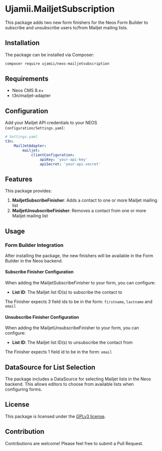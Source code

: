 # Ujamii.MailjetSubscription

This package adds two new form finishers for the Neos Form Builder to subscribe and unsubscribe users to/from Mailjet mailing lists.

## Installation

The package can be installed via Composer:

```bash
composer require ujamii/neos-mailjetsubscription
```

## Requirements

* Neos CMS 8.x+
* t3n/mailjet-adapter

## Configuration

Add your Mailjet API credentials to your NEOS `Configuration/Settings.yaml`:

```yaml
# Settings.yaml
t3n:
    MailJetAdapter:
        mailjet:
            clientConfiguration:
                apiKey: 'your-api-key'
                apiSecret: 'your-api-secret'
```

## Features

This package provides:

1. **MailjetSubscribeFinisher**: Adds a contact to one or more Mailjet mailing list
2. **MailjetUnsubscribeFinisher**: Removes a contact from one or more Mailjet mailing list

## Usage

### Form Builder Integration

After installing the package, the new finishers will be available in the Form Builder in the Neos backend.

#### Subscribe Finisher Configuration

When adding the MailjetSubscribeFinisher to your form, you can configure:

- **List ID**: The Mailjet list ID(s) to subscribe the contact to

The Finisher expects 3 field ids to be in the form: `firstname`, `lastname` and `email`

#### Unsubscribe Finisher Configuration

When adding the MailjetUnsubscribeFinisher to your form, you can configure:

- **List ID**: The Mailjet list ID(s) to unsubscribe the contact from

The Finisher expects 1 field id to be in the form: `email`

## DataSource for List Selection

The package includes a DataSource for selecting Mailjet lists in the Neos backend. This allows editors to choose from available lists when configuring forms.

## License

This package is licensed under the [GPLv3 license](LICENSE).

## Contribution

Contributions are welcome! Please feel free to submit a Pull Request.
